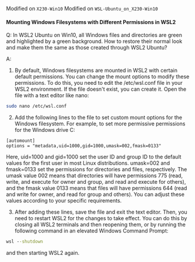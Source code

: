 Modified on `X230-Win10`
Modified on `WSL-Ubuntu_on_X230-Win10`


#### Mounting Windows Filesystems with Different Permissions in WSL2

Q: In WSL2 Ubuntu on Win10, all Windows files and directories are green and
highlighted by a green background. How to restore their normal look and make
them the same as those created through WSL2 Ubuntu?


A: 

1. By default, Windows filesystems are mounted in WSL2 with certain default
   permissions. You can change the mount options to modify these permissions.
To do this, you need to edit the /etc/wsl.conf file in your WSL2 environment.
If the file doesn't exist, you can create it. Open the file with a text editor
like nano:

``` bash
sudo nano /etc/wsl.conf
```

2. Add the following lines to the file to set custom mount options for the
   Windows filesystem. For example, to set more permissive permissions for the
Windows drive C:

``` plaintext
[automount]
options = "metadata,uid=1000,gid=1000,umask=002,fmask=0133"
```

Here, uid=1000 and gid=1000 set the user ID and group ID to the default values
for the first user in most Linux distributions. umask=002 and fmask=0133 set
the permissions for directories and files, respectively. The umask value 002
means that directories will have permissions 775 (read, write, and execute for
owner and group, and read and execute for others), and the fmask value 0133
means that files will have permissions 644 (read and write for owner, and read
for group and others). You can adjust these values according to your specific
requirements.


3. After adding these lines, save the file and exit the text editor. Then, you
   need to restart WSL2 for the changes to take effect. You can do this by
closing all WSL2 terminals and then reopening them, or by running the following
command in an elevated Windows Command Prompt:

```cmd
wsl --shutdown
```

and then starting WSL2 again.


